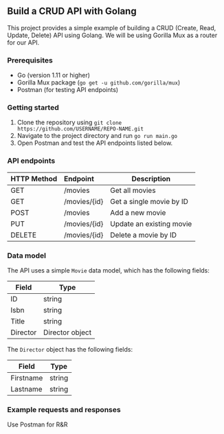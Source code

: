 ## Build a CRUD API with Golang
This project provides a simple example of building a CRUD (Create, Read, Update, Delete) API using Golang. We will be using Gorilla Mux as a router for our API.

### Prerequisites

-   Go (version 1.11 or higher)
-   Gorilla Mux package (`go get -u github.com/gorilla/mux`)
-   Postman (for testing API endpoints)

### Getting started

1.  Clone the repository using `git clone https://github.com/USERNAME/REPO-NAME.git`
2.  Navigate to the project directory and run `go run main.go`
3.  Open Postman and test the API endpoints listed below.

### API endpoints



| HTTP Method | Endpoint     | Description              |
|-------------|:--------------|--------------------------|
| GET         | /movies      | Get all movies           |
| GET         | /movies/{id} | Get a single movie by ID |
| POST        | /movies      | Add a new movie          |
| PUT         | /movies/{id} | Update an existing movie |
| DELETE      | /movies/{id} | Delete a movie by ID     |

### Data model

The API uses a simple `Movie` data model, which has the following fields:

| Field    | Type            |
|----------|-----------------|
| ID       | string          |
| Isbn     | string          |
| Title    | string          |
| Director | Director object |

The `Director` object has the following fields:

| Field     | Type   |
|-----------|--------|
| Firstname | string |
| Lastname  | string |


### Example requests and responses

 Use Postman for  R&R


